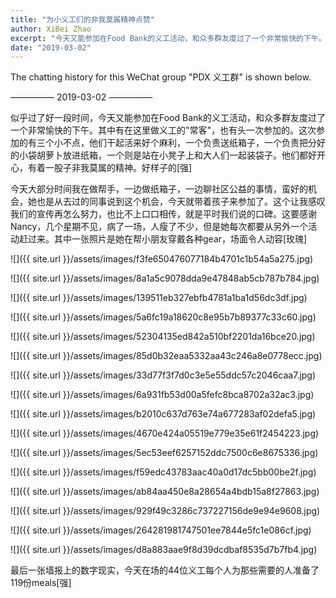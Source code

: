```yaml
---
title: "为小义工们的非我莫属精神点赞"
author: XiBei Zhao
excerpt: "今天又能参加在Food Bank的义工活动，和众多群友度过了一个非常愉快的下午。其中有在这里做义工的常客，也有头一次参加的。这次参加的有三个小不点，他们干起活来好个麻利，一个负责送纸箱子，一个负责把分好的小袋胡萝卜放进纸箱，一个则是站在小凳子上和大人们一起装袋子。他们都好开心，有着一股子非我莫属的精神。好样子的！"
date: "2019-03-02"
---
```


The chatting history for this WeChat group "PDX 义工群" is shown below.

—————  2019-03-02  —————

似乎过了好一段时间，今天又能参加在Food Bank的义工活动，和众多群友度过了一个非常愉快的下午。其中有在这里做义工的"常客"，也有头一次参加的。这次参加的有三个小不点，他们干起活来好个麻利，一个负责送纸箱子，一个负责把分好的小袋胡萝卜放进纸箱，一个则是站在小凳子上和大人们一起装袋子。他们都好开心，有着一股子非我莫属的精神。好样子的[强]

今天大部分时间我在做帮手，一边做纸箱子，一边聊社区公益的事情，蛮好的机会，她也是从去过的同事说到这个机会，今天就带着孩子来参加了。这个让我感叹我们的宣传再怎么努力，也比不上口口相传，就是平时我们说的口碑。这要感谢Nancy，几个星期不见，病了一场，人瘦了不少，但是她每次都要从另外一个活动赶过来。其中一张照片是她在帮小朋友穿戴各种gear，场面令人动容[玫瑰]

![]({{ site.url }}/assets/images/f3fe650476077184b4701c1b54a5a275.jpg)

![]({{ site.url }}/assets/images/8a1a5c9078dda9e47848ab5cb787b784.jpg)

![]({{ site.url }}/assets/images/139511eb327ebfb4781a1ba1d56dc3df.jpg)

![]({{ site.url }}/assets/images/5a6fc19a18620c8e95b7b89377c33c60.jpg)

![]({{ site.url }}/assets/images/52304135ed842a510bf2201da16bce20.jpg)

![]({{ site.url }}/assets/images/85d0b32eaa5332aa43c246a8e0778ecc.jpg)

![]({{ site.url }}/assets/images/33d77f3f7d0c3e5e55ddc57c2046caa7.jpg)

![]({{ site.url }}/assets/images/6a931fb53d00a5fefc8bca8702a32ac3.jpg)

![]({{ site.url }}/assets/images/b2010c637d763e74a677283af02defa5.jpg)

![]({{ site.url }}/assets/images/4670e424a05519e779e35e61f2454223.jpg)

![]({{ site.url }}/assets/images/5ec53eef6257152ddc7500c6e8675336.jpg)

![]({{ site.url }}/assets/images/f59edc43783aac40a0d17dc5bb00be2f.jpg)

![]({{ site.url }}/assets/images/ab84aa450e8a28654a4bdb15a8f27863.jpg)

![]({{ site.url }}/assets/images/929f49c3286c737227156de9e94e9608.jpg)

![]({{ site.url }}/assets/images/264281981747501ee7844e5fc1e086cf.jpg)

![]({{ site.url }}/assets/images/d8a883aae9f8d39dcdbaf8535d7b7fb4.jpg)

最后一张墙报上的数字现实，今天在场的44位义工每个人为那些需要的人准备了119份meals[强]
